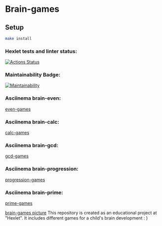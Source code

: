 # Brain-games

## Setup

```bash
make install
```

### Hexlet tests and linter status:

[![Actions Status](https://github.com/Max-climber/frontend-project-44/actions/workflows/hexlet-check.yml/badge.svg)](https://github.com/Max-climber/frontend-project-44/actions)

### Maintainability Badge:

[![Maintainability](https://api.codeclimate.com/v1/badges/d39ea6196564905f6436/maintainability)](https://codeclimate.com/github/Max-climber/frontend-project-44/maintainability)

### Asciinema brain-even:

[even-games](https://asciinema.org/a/aivzcsGUra5qde0JimPMeq5we)

### Asciinema brain-calc:

[calc-games](https://asciinema.org/a/vtRwS0hB2M0tj9UPqTb1F9Cne)

### Asciinema brain-gcd:

[gcd-games](https://asciinema.org/a/UdVJtyxzvHUuKZsZPcL5ureVM)

### Asciinema brain-progression:

[progression-games](https://asciinema.org/a/aHytDboj15reDpPTt904uKznB)

### Asciinema brain-prime:

[prime-games](https://asciinema.org/a/fI1S4F7FXZif2y8cPvICcZCpl)

[brain-games picture](https://cdn.culture.ru/images/93da67fb-6961-52c6-9286-3d1b9be4016b)
This repository is created as an educational project at "Hexlet". It includes different games for a child's brain development : )
